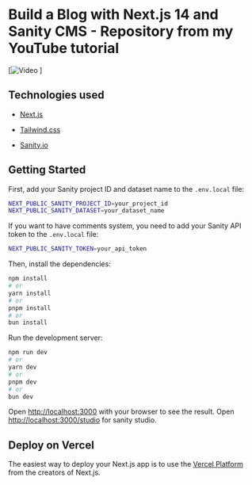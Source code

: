 # Build a Blog with Next.js 14 and Sanity CMS - Repository from my YouTube tutorial

[![Video](https://github.com/vjhludnev/slava-cms-blog/assets/65912958/2576b109-d592-4321-9870-0db29d769a3e)
]

## Technologies used

- [Next.js](https://nextjs.org/)

- [Tailwind.css](https://tailwindcss.com/)

- [Sanity.io](https://www.sanity.io)

## Getting Started

First, add your Sanity project ID and dataset name to the `.env.local` file:

```bash
NEXT_PUBLIC_SANITY_PROJECT_ID=your_project_id
NEXT_PUBLIC_SANITY_DATASET=your_dataset_name
```

If you want to have comments system, you need to add your Sanity API token to the `.env.local` file:

```bash
NEXT_PUBLIC_SANITY_TOKEN=your_api_token
```

Then, install the dependencies:

```bash
npm install
# or
yarn install
# or
pnpm install
# or
bun install
```

Run the development server:

```bash
npm run dev
# or
yarn dev
# or
pnpm dev
# or
bun dev
```

Open [http://localhost:3000](http://localhost:3000) with your browser to see the result.
Open [http://localhost:3000/studio](http://localhost:3000/studio) for sanity studio.

## Deploy on Vercel

The easiest way to deploy your Next.js app is to use the [Vercel Platform](https://vercel.com/new?utm_medium=default-template&filter=next.js&utm_source=create-next-app&utm_campaign=create-next-app-readme) from the creators of Next.js.
